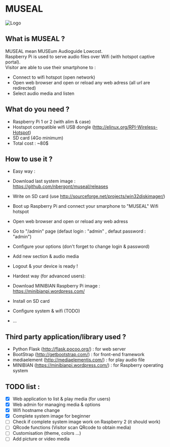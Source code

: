 # MUSEAL
![Logo](https://raw.githubusercontent.com/nbergont/museal/master/icon.png)

## What is MUSEAL ?
MUSEAL mean MUSEum Audioguide Lowcost.<br>
Raspberry Pi is used to serve audio files over Wifi (with hotspot captive portal).<br>
Visitor are able to use their smartphone to :
- Connect to wifi hotspot (open network)
- Open web browser and open or reload any web adress (all url are redirected)
- Select audio media and listen

## What do you need ?
- Raspberry Pi 1 or 2 (with alim & case)
- Hostspot compatible wifi USB dongle (http://elinux.org/RPI-Wireless-Hotspot)
- SD card (4Go minimum)
- Total cost : ~80$

## How to use it ?
- Easy way :
 - Download last system image : https://github.com/nbergont/museal/releases
 - Write on SD card (use http://sourceforge.net/projects/win32diskimager/)
 - Boot up Raspberry Pi and connect your smarphone to "MUSEAL" Wifi hotspot
 - Open web browser and open or reload any web adress
 - Go to "/admin" page (defaut login : "admin" , defaut password : "admin")
 - Configure your options (don't forget to change login & password)
 - Add new section & audio media
 - Logout & your device is ready !
 
- Hardest way (for advanced users):
 - Download MINIBIAN Raspberry Pi image : https://minibianpi.wordpress.com/
 - Install on SD card
 - Configure system & wifi (TODO)
 - ...

## Third party application/library used ?
- Python Flask (http://flask.pocoo.org/) : for web server
- BootStrap (http://getbootstrap.com/) : for front-end framework
- mediaelement (http://mediaelementjs.com/) : for play audio file
- MINIBIAN (https://minibianpi.wordpress.com/) : for Raspberry operating system

## TODO list :
- [x] Web application to list & play media (for users)
- [x] Web admin for managing media & options
- [x] Wifi hostname change
- [x] Complete system image for beginner
- [ ] Check if complete system image work on Raspberry 2 (it should work)
- [ ] QRcode functions (Visitor scan QRcode to obtain media)
- [ ] Customisation (theme, colors ...)
- [ ] Add picture or video media
